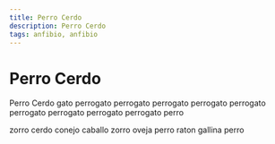 ```yaml
---
title: Perro Cerdo
description: Perro Cerdo
tags: anfibio, anfibio
---
```


# Perro Cerdo

Perro Cerdo gato perrogato perrogato perrogato perrogato perrogato perrogato perrogato perrogato perrogato perro

zorro cerdo conejo caballo zorro oveja perro raton gallina perro